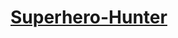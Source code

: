 # [Superhero-Hunter](https://tusharkumarmishra.github.io/Superhero-Hunter/ "want to try? tap on me")
